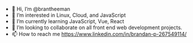 - 👋 Hi, I’m @brantheeman
- 👀 I’m interested in Linux, Cloud, and JavaScript
- 🌱 I’m currently learning JavaScript, Vue, React
- 💞️ I’m looking to collaborate on all front end web development projects.
- 📫 How to reach me https://www.linkedin.com/in/brandan-p-267549114/

<!---
brantheeman/brantheeman is a ✨ special ✨ repository because its `README.md` (this file) appears on your GitHub profile.
You can click the Preview link to take a look at your changes.
--->
